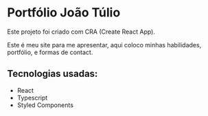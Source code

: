 # Portfólio João Túlio

Este projeto foi criado com CRA (Create React App).

Este é meu site para me apresentar, aqui coloco minhas habilidades, portfólio, e formas de contact.

## Tecnologias usadas:

- React
- Typescript
- Styled Components
